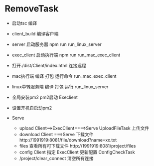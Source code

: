 # RemoveTask


* 启动tsc 编译
* client_build 编译客户端
* server 启动服务器 npm run run_linux_server
* exec_client 启动执行端 npm run run_mac_exec_client
* 打开./dist/Client/index.html 连接远程
* mac执行端 编译 打包 运行命令 run_mac_exec_client
* linux中转服务端 编译 打包 运行 run_linux_server

* 全局安装pm2  pm2启动 Execlient
* 设置开机自启动pm2

* Serve

  * upload   Client==>ExecClient====>Serve  UploadFileTask 上传文件
  * download  Client ===>Serve 下载文件  http://1991919:8081/file/download?name=xx.txt
  * files 查看所有可下载文件 http://1991919:8081/project/files
  * config  Client 指定 ExecClient 更新配置  ConfigCheckTask
  * /project/clear_connect  清空所有连接

